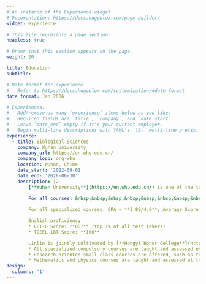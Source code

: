 ```yaml
---
# An instance of the Experience widget.
# Documentation: https://docs.hugoblox.com/page-builder/
widget: experience

# This file represents a page section.
headless: true

# Order that this section appears on the page.
weight: 20

title: Education
subtitle:

# Date format for experience
#   Refer to https://docs.hugoblox.com/customization/#date-format
date_format: Jan 2006

# Experiences.
#   Add/remove as many `experience` items below as you like.
#   Required fields are `title`, `company`, and `date_start`.
#   Leave `date_end` empty if it's your current employer.
#   Begin multi-line descriptions with YAML's `|2-` multi-line prefix.
experience:
  - title: Biological Sciences
    company: Wuhan University
    company_url: https://en.whu.edu.cn/
    company_logo: org-whu
    location: Wuhan, China
    date_start: '2022-09-01'
    date_end: '2026-06-30'
    description: |2-
        [**Wuhan University**](https://en.whu.edu.cn/) is one of the top universities in China (ranked no. 9 in China and no. 186 worldwide, QS 2026) with a strong program in Biological Sciences (ranked no. 132 worldwide, QS 2025).

        For all courses: &nbsp;&nbsp;&nbsp;&nbsp;&nbsp;&nbsp;&nbsp;&nbsp;&nbsp;&nbsp;&nbsp;&nbsp;GPA = **3.64/4.0**; Average Score = **87.77/100**
        
        For all specialized courses: GPA = **3.89/4.0**; Average Score = **90.56/100**

        English proficiency:
        * CET-6 Score: **657** (top 1% of all test takers)
        * TOEFL iBT Score: **106**

        Linlin is jointly cultivated by [**Hongyi Honor College**](https://hyxt.whu.edu.cn/) and [**College of Life Sciences**](https://bio.whu.edu.cn/en.htm). As a national base for training top students in fundamental disciplines, Hongyi Honor College features an undergraduate program with the following characteristics:
        * All specialized compulsory courses are taught and assessed exclusively in English
        * Research-oriented small class courses are offered, such as the Hongyi Seminar
        * Mathematics and physics courses are taught and assessed at the highest difficulty level (Tier A)
design:
  columns: '1'
---
```


